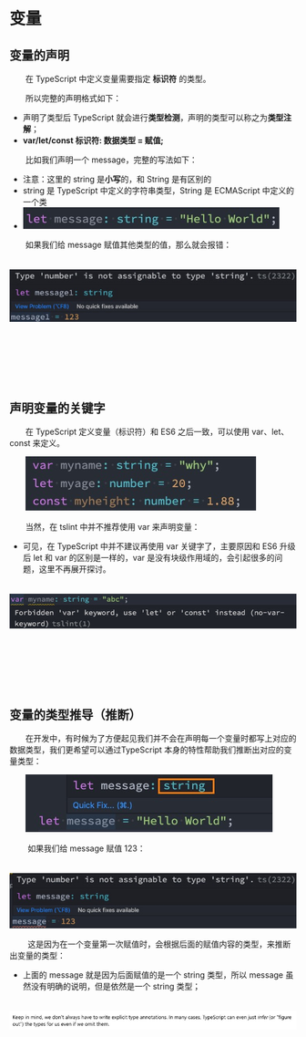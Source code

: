 # 变量

## 变量的声明

　　在 TypeScript 中定义变量需要指定 **标识符** 的类型。

　　所以完整的声明格式如下：

* 声明了类型后 TypeScript 就会进行**类型检测**，声明的类型可以称之为**类型注解**；
* **var/let/const 标识符: 数据类型 = 赋值;**

　　比如我们声明一个 message，完整的写法如下：

* 注意：这里的 string 是**小写**的，和 String 是有区别的
* string 是 TypeScript 中定义的字符串类型，String 是 ECMAScript 中定义的一个类
* ![image.png](assets/image-20211209102337-wh896pl.png)

　　如果我们给 message 赋值其他类型的值，那么就会报错：

　　![image.png](assets/image-20211209102342-rcqanl5.png)

　　

　　

　　

## 声明变量的关键字

　　在 TypeScript 定义变量（标识符）和 ES6 之后一致，可以使用 var、let、const 来定义。

　　![image.png](assets/image-20211209102438-3h390ha.png)

　　当然，在 tslint 中并不推荐使用 var 来声明变量：

* 可见，在 TypeScript 中并不建议再使用 var 关键字了，主要原因和 ES6 升级后 let 和 var 的区别是一样的，var 是没有块级作用域的，会引起很多的问题，这里不再展开探讨。

　　![image.png](assets/image-20211209102444-ib1e54n.png)

　　

　　

　　

## 变量的类型推导（推断）

　　在开发中，有时候为了方便起见我们并不会在声明每一个变量时都写上对应的数据类型，我们更希望可以通过TypeScript 本身的特性帮助我们推断出对应的变量类型：

　　![image.png](assets/image-20211209102541-w3bz7gk.png)

　　	如果我们给 message 赋值 123：

　　![image.png](assets/image-20211209102548-kcxh1yc.png)

　　	这是因为在一个变量第一次赋值时，会根据后面的赋值内容的类型，来推断出变量的类型：

* 上面的 message 就是因为后面赋值的是一个 string 类型，所以 message 虽然没有明确的说明，但是依然是一个 string 类型；

　　![image.png](assets/image-20211209102559-d2yde5t.png)

　　

　　

　　

　　

　　

　　

　　

　　
